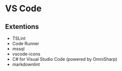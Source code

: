 # VS Code

## Extentions

* TSLint
* Code Runner
* mssql
* vscode-icons
* C# for Visual Studio Code (powered by OmniSharp)
* markdownlint